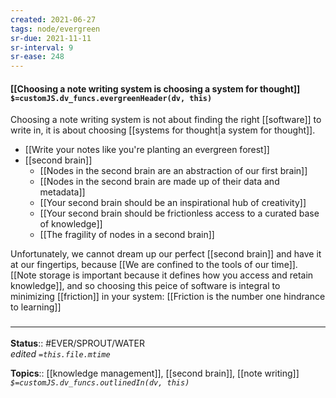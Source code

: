 ```yaml
---
created: 2021-06-27
tags: node/evergreen
sr-due: 2021-11-11
sr-interval: 9
sr-ease: 248
---
```


#### [[Choosing a note writing system is choosing a system for thought]] `$=customJS.dv_funcs.evergreenHeader(dv, this)`

Choosing a note writing system is not about finding the right [[software]] to write in, it is about choosing [[systems for thought|a system for thought]].

- [[Write your notes like you're planting an evergreen forest]]
- [[second brain]]
	- [[Nodes in the second brain are an abstraction of our first brain]]
	- [[Nodes in the second brain are made up of their data and metadata]]
	- [[Your second brain should be an inspirational hub of creativity]]
	- [[Your second brain should be frictionless access to a curated base of knowledge]]
	- [[The fragility of nodes in a second brain]]

Unfortunately, we cannot dream up our perfect [[second brain]] and have it at our fingertips, because [[We are confined to the tools of our time]]. [[Note storage is important because it defines how you access and retain knowledge]], and so choosing this peice of software is integral to minimizing [[friction]] in your system: [[Friction is the number one hindrance to learning]]



### <hr class="footnote"/>

**Status**:: #EVER/SPROUT/WATER  
*edited `=this.file.mtime`*

**Topics**:: [[knowledge management]], [[second brain]], [[note writing]]
*`$=customJS.dv_funcs.outlinedIn(dv, this)`*

[^1]: which will probably just be your best option [The best note-taking app of 2021 | Capiche](https://capiche.com/e/best-note-taking-app-2021)